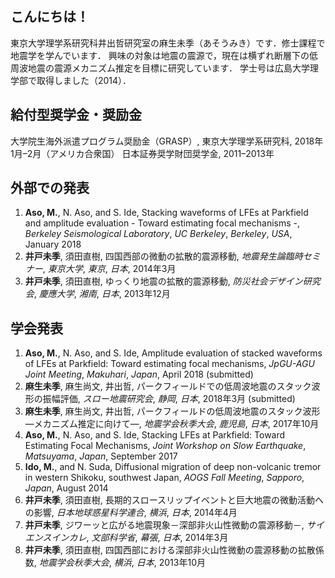 ## こんにちは！
東京大学理学系研究科井出哲研究室の麻生未季（あそうみき）です．修士課程で地震学を学んでいます．
興味の対象は地震の震源で，現在は横ずれ断層下の低周波地震の震源メカニズム推定を目標に研究しています．
学士号は広島大学理学部で取得しました（2014）．


## 給付型奨学金・奨励金
大学院生海外派遣プログラム奨励金（GRASP）, 東京大学理学系研究科, 2018年1月–2月（アメリカ合衆国）
日本証券奨学財団奨学金, 2011–2013年

## 外部での発表
1. __Aso, M.__, N. Aso, and S. Ide, Stacking waveforms of LFEs at Parkfield and amplitude evaluation - Toward estimating focal mechanisms -, _Berkeley Seismological Laboratory_, _UC Berkeley_, _Berkeley_, _USA_, January 2018 
1. __井戸未季__, 須田直樹, 四国西部の微動の拡散的震源移動, _地震発生論臨時セミナー_, _東京大学_, _東京_, _日本_, 2014年3月 
1. __井戸未季__, 須田直樹, ゆっくり地震の拡散的震源移動, _防災社会デザイン研究会_, _慶應大学_, _湘南_, _日本_, 2013年12月  

## 学会発表
1. __Aso, M.__, N. Aso, and S. Ide, Amplitude evaluation of stacked waveforms of LFEs at Parkfield: Toward estimating focal mechanisms, _JpGU-AGU Joint Meeting_, _Makuhari_, _Japan_, April 2018 (submitted)
1. __麻生未季__, 麻生尚文, 井出哲, パークフィールドでの低周波地震のスタック波形の振幅評価, _スロー地震研究会_, _静岡_, _日本_, 2018年3月 (submitted)
1. __麻生未季__, 麻生尚文, 井出哲, パークフィールドの低周波地震のスタック波形　—メカニズム推定に向けて—, _地震学会秋季大会_, _鹿児島_, _日本_, 2017年10月
1. __Aso, M.__, N. Aso, and S. Ide, Stacking LFEs at Parkfield: Toward Estimating
Focal Mechanisms, _Joint Workshop on Slow Earthquake_, _Matsuyama_, _Japan_, September 2017
1. __Ido, M.__, and N. Suda, Diffusional migration of deep non-volcanic tremor in western
Shikoku, southwest Japan, _AOGS Fall Meeting_, _Sapporo_, _Japan_, August 2014 
1. __井戸未季__, 須田直樹, 長期的スロースリップイベントと巨大地震の微動活動への影響, _日本地球惑星科学連合_, _横浜_, _日本_, 2014年4月 
1. __井戸未季__, ジワーッと広がる地震現象－深部非火山性微動の震源移動－, _サイエンスインカレ_, _文部科学省_, _幕張_, _日本_, 2014年3月 
1. __井戸未季__, 須田直樹, 四国西部における深部非火山性微動の震源移動の拡散係数, _地震学会秋季大会_, _横浜_, _日本_, 2013年10月  
